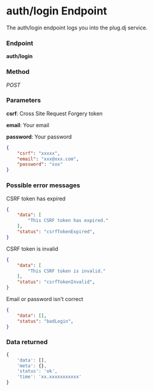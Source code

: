 # auth/login Endpoint

The auth/login endpoint logs you into the plug.dj service.

### Endpoint

**auth/login**

### Method

_POST_

### Parameters

**csrf**: Cross Site Request Forgery token

**email**: Your email

**password**: Your password

```json
{
    "csrf": "xxxxx",
    "email": "xxx@xxx.com",
    "password": "xxx"
}
```

### Possible error messages

CSRF token has expired
```json
{
    "data": [
        "This CSRF token has expired."
    ],
    "status": "csrfTokenExpired",
}
```

CSRF token is invalid
```json
{
    "data": [
        "This CSRF token is invalid."
    ],
    "status": "csrfTokenInvalid",
}
```

Email or password isn't correct
```json
{
    "data": [],
    "status": "badLogin",
}
```

### Data returned

```js
{
    'data': [],
    'meta': {},
    'status': 'ok',
    'time': 'xx.xxxxxxxxxxx'
}
```
